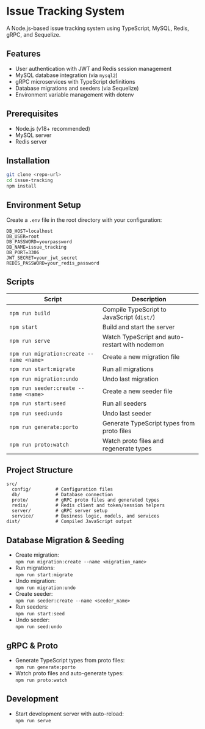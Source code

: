# Issue Tracking System

A Node.js-based issue tracking system using TypeScript, MySQL, Redis, gRPC, and Sequelize.

## Features

- User authentication with JWT and Redis session management
- MySQL database integration (via `mysql2`)
- gRPC microservices with TypeScript definitions
- Database migrations and seeders (via Sequelize)
- Environment variable management with dotenv

## Prerequisites

- Node.js (v18+ recommended)
- MySQL server
- Redis server

## Installation

```sh
git clone <repo-url>
cd issue-tracking
npm install
```

## Environment Setup

Create a `.env` file in the root directory with your configuration:

```env
DB_HOST=localhost
DB_USER=root
DB_PASSWORD=yourpassword
DB_NAME=issue_tracking
DB_PORT=3306
JWT_SECRET=your_jwt_secret
REDIS_PASSWORD=your_redis_password
```

## Scripts

| Script                                   | Description                                    |
| ---------------------------------------- | ---------------------------------------------- |
| `npm run build`                          | Compile TypeScript to JavaScript (`dist/`)     |
| `npm start`                              | Build and start the server                     |
| `npm run serve`                          | Watch TypeScript and auto-restart with nodemon |
| `npm run migration:create --name <name>` | Create a new migration file                    |
| `npm run start:migrate`                  | Run all migrations                             |
| `npm run migration:undo`                 | Undo last migration                            |
| `npm run seeder:create --name <name>`    | Create a new seeder file                       |
| `npm run start:seed`                     | Run all seeders                                |
| `npm run seed:undo`                      | Undo last seeder                               |
| `npm run generate:porto`                 | Generate TypeScript types from proto files     |
| `npm run proto:watch`                    | Watch proto files and regenerate types         |

## Project Structure

```
src/
  config/         # Configuration files
  db/             # Database connection
  proto/          # gRPC proto files and generated types
  redis/          # Redis client and token/session helpers
  server/         # gRPC server setup
  service/        # Business logic, models, and services
dist/             # Compiled JavaScript output
```

## Database Migration & Seeding

- Create migration:  
  `npm run migration:create --name <migration_name>`
- Run migrations:  
  `npm run start:migrate`
- Undo migration:  
  `npm run migration:undo`
- Create seeder:  
  `npm run seeder:create --name <seeder_name>`
- Run seeders:  
  `npm run start:seed`
- Undo seeder:  
  `npm run seed:undo`

## gRPC & Proto

- Generate TypeScript types from proto files:  
  `npm run generate:porto`
- Watch proto files and auto-generate types:  
  `npm run proto:watch`

## Development

- Start development server with auto-reload:  
  `npm run serve`

##

